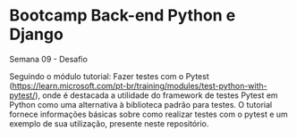 # Bootcamp Back-end Python e Django
Semana 09 - Desafio

Seguindo o módulo tutorial: Fazer testes com o Pytest (https://learn.microsoft.com/pt-br/training/modules/test-python-with-pytest/), onde é destacada a utilidade do framework de testes Pytest em Python como uma alternativa à biblioteca padrão para testes. O tutorial fornece informações básicas sobre como realizar testes com o pytest e um exemplo de sua utilização, presente neste repositório.
